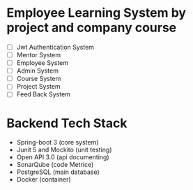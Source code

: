 # Employee Learning System by project and company course

- [ ] Jwt Authentication System
- [ ] Mentor System
- [ ] Employee System
- [ ] Admin System
- [ ] Course System
- [ ] Project System
- [ ] Feed Back System

# Backend Tech Stack
- Spring-boot 3 (core system)
- Junit 5 and Mockito (unit testing)
- Open API 3.0 (api documenting)
- SonarQube (code Metrice)
- PostgreSQL (main database)
- Docker (container)
